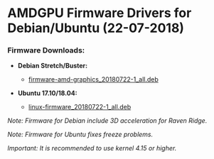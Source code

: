AMDGPU Firmware Drivers for Debian/Ubuntu (22-07-2018)
======================================================

### Firmware Downloads:

  * **Debian Stretch/Buster:**
    * [firmware-amd-graphics_20180722-1_all.deb](https://github.com/q3aql/amdgpu-firmware-update/releases/download/22072018/firmware-amd-graphics_20180722-1_all.deb)

  * **Ubuntu 17.10/18.04:**
    * [linux-firmware_20180722-1_all.deb](https://github.com/q3aql/amdgpu-firmware-update/releases/download/22072018/linux-firmware_20180722-1_all.deb)

_Note: Firmware for Debian include 3D acceleration for Raven Ridge._

_Note: Firmware for Ubuntu fixes freeze problems._


_Important: It is recommended to use kernel 4.15 or higher._
